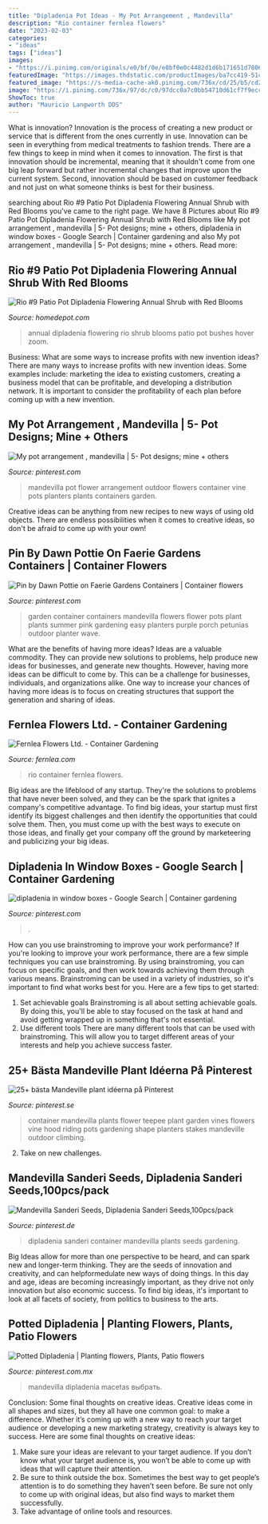 ```yaml
---
title: "Dipladenia Pot Ideas - My Pot Arrangement , Mandevilla"
description: "Rio container fernlea flowers"
date: "2023-02-03"
categories:
- "ideas"
tags: ["ideas"]
images:
- "https://i.pinimg.com/originals/e0/bf/0e/e0bf0e0c4482d1d6b171651d78068015.jpg"
featuredImage: "https://images.thdstatic.com/productImages/ba7cc419-51ca-4c8a-b738-573e0d3341c3/svn/rio-bushes-1004124213-64_600.jpg"
featured_image: "https://s-media-cache-ak0.pinimg.com/736x/cd/25/b5/cd25b5deb40381491ccfb90c377eb46d.jpg"
image: "https://i.pinimg.com/736x/97/dc/c0/97dcc0a7c0bb54710d61cf7f9eccf8ff--garden-container-mandevilla-container.jpg"
ShowToc: true
author: "Mauricio Langworth DDS"
---
```



What is innovation?
Innovation is the process of creating a new product or service that is different from the ones currently in use. Innovation can be seen in everything from medical treatments to fashion trends.
There are a few things to keep in mind when it comes to innovation. The first is that innovation should be incremental, meaning that it shouldn't come from one big leap forward but rather incremental changes that improve upon the current system. Second, innovation should be based on customer feedback and not just on what someone thinks is best for their business.

	

		
searching about Rio #9 Patio Pot Dipladenia Flowering Annual Shrub with Red Blooms you've came to the right page. We have 8 Pictures about Rio #9 Patio Pot Dipladenia Flowering Annual Shrub with Red Blooms like My pot arrangement , mandevilla | 5- Pot designs; mine + others, dipladenia in window boxes - Google Search | Container gardening and also My pot arrangement , mandevilla | 5- Pot designs; mine + others. Read more:
		
    
## Rio #9 Patio Pot Dipladenia Flowering Annual Shrub With Red Blooms

<img loading=lazy src="https://images.thdstatic.com/productImages/ba7cc419-51ca-4c8a-b738-573e0d3341c3/svn/rio-bushes-1004124213-64_600.jpg" onerror="this.onerror=null;this.src='https://tse2.mm.bing.net/th?id=OIP.1iPG_RQwOgQLgJDOJxt2CgHaHa&amp;pid=15.1';" alt="Rio #9 Patio Pot Dipladenia Flowering Annual Shrub with Red Blooms">

_Source: homedepot.com_

>annual dipladenia flowering rio shrub blooms patio pot bushes hover zoom. 

	

Business: What are some ways to increase profits with new invention ideas?
There are many ways to increase profits with new invention ideas. Some examples include: marketing the idea to existing customers, creating a business model that can be profitable, and developing a distribution network. It is important to consider the profitability of each plan before coming up with a new invention.

    
## My Pot Arrangement , Mandevilla | 5- Pot Designs; Mine + Others

<img loading=lazy src="https://s-media-cache-ak0.pinimg.com/736x/cd/25/b5/cd25b5deb40381491ccfb90c377eb46d.jpg" onerror="this.onerror=null;this.src='https://tse4.mm.bing.net/th?id=OIP.cYPo0e7VIgIdcmyG1qgqkAHaJ3&amp;pid=15.1';" alt="My pot arrangement , mandevilla | 5- Pot designs; mine + others">

_Source: pinterest.com_

>mandevilla pot flower arrangement outdoor flowers container vine pots planters plants containers garden. 

	

Creative ideas can be anything from new recipes to new ways of using old objects. There are endless possibilities when it comes to creative ideas, so don't be afraid to come up with your own!

    
## Pin By Dawn Pottie On Faerie Gardens Containers | Container Flowers

<img loading=lazy src="https://i.pinimg.com/736x/97/dc/c0/97dcc0a7c0bb54710d61cf7f9eccf8ff--garden-container-mandevilla-container.jpg" onerror="this.onerror=null;this.src='https://tse2.mm.bing.net/th?id=OIP.FwznQJoK4cQIdihHaqS6TgHaJ3&amp;pid=15.1';" alt="Pin by Dawn Pottie on Faerie Gardens Containers | Container flowers">

_Source: pinterest.com_

>garden container containers mandevilla flowers flower pots plant plants summer pink gardening easy planters purple porch petunias outdoor planter wave. 

	

What are the benefits of having more ideas?
Ideas are a valuable commodity. They can provide new solutions to problems, help produce new ideas for businesses, and generate new thoughts. However, having more ideas can be difficult to come by. This can be a challenge for businesses, individuals, and organizations alike. One way to increase your chances of having more ideas is to focus on creating structures that support the generation and sharing of ideas.

    
## Fernlea Flowers Ltd. - Container Gardening

<img loading=lazy src="https://www.fernlea.com/images/riodipladeniacontainer.jpg" onerror="this.onerror=null;this.src='https://tse2.mm.bing.net/th?id=OIP.MBlTirtcPbJOw7B-8bhkVAAAAA&amp;pid=15.1';" alt="Fernlea Flowers Ltd. - Container Gardening">

_Source: fernlea.com_

>rio container fernlea flowers. 

	

Big ideas are the lifeblood of any startup. They're the solutions to problems that have never been solved, and they can be the spark that ignites a company's competitive advantage. To find big ideas, your startup must first identify its biggest challenges and then identify the opportunities that could solve them. Then, you must come up with the best ways to execute on those ideas, and finally get your company off the ground by marketeering and publicizing your big ideas.

    
## Dipladenia In Window Boxes - Google Search | Container Gardening

<img loading=lazy src="https://i.pinimg.com/736x/ca/ee/b4/caeeb4b0d6a7e16b7a3005a553a7e7e6.jpg" onerror="this.onerror=null;this.src='https://tse2.mm.bing.net/th?id=OIP.XDHHaFFR-YMMQJ8Z2QaOOgHaHa&amp;pid=15.1';" alt="dipladenia in window boxes - Google Search | Container gardening">

_Source: pinterest.com_

>. 

	

How can you use brainstroming to improve your work performance?
If you're looking to improve your work performance, there are a few simple techniques you can use brainstroming. By using brainstroming, you can focus on specific goals, and then work towards achieving them through various means. Brainstroming can be used in a variety of industries, so it's important to find what works best for you. Here are a few tips to get started: 
1. Set achievable goals
Brainstroming is all about setting achievable goals. By doing this, you'll be able to stay focused on the task at hand and avoid getting wrapped up in something that's not essential. 
2. Use different tools
There are many different tools that can be used with brainstroming. This will allow you to target different areas of your interests and help you achieve success faster. 

    
## 25+ Bästa Mandeville Plant Idéerna På Pinterest

<img loading=lazy src="https://i.pinimg.com/originals/e0/bf/0e/e0bf0e0c4482d1d6b171651d78068015.jpg" onerror="this.onerror=null;this.src='https://tse1.mm.bing.net/th?id=OIP.upcW69EIMYhHTW7lQH2t8AHaJ4&amp;pid=15.1';" alt="25+ bästa Mandeville plant idéerna på Pinterest">

_Source: pinterest.se_

>container mandevilla plants flower teepee plant garden vines flowers vine hood riding pots gardening shape planters stakes mandeville outdoor climbing. 

	

2. Take on new challenges.

    
## Mandevilla Sanderi Seeds, Dipladenia Sanderi Seeds,100pcs/pack

<img loading=lazy src="https://i.pinimg.com/736x/3f/6f/e1/3f6fe1acb9b4c662417d2f8aa5d0463e.jpg" onerror="this.onerror=null;this.src='https://tse2.mm.bing.net/th?id=OIP.tO0fAXrGDZN_IY4HgiEEjQHaHa&amp;pid=15.1';" alt="Mandevilla Sanderi Seeds, Dipladenia Sanderi Seeds,100pcs/pack">

_Source: pinterest.de_

>dipladenia sanderi container mandevilla plants seeds gardening. 

	

Big Ideas allow for more than one perspective to be heard, and can spark new and longer-term thinking. They are the seeds of innovation and creativity, and can helpformedulate new ways of doing things. In this day and age, ideas are becoming increasingly important, as they drive not only innovation but also economic success. To find big ideas, it's important to look at all facets of society, from politics to business to the arts.

    
## Potted Dipladenia | Planting Flowers, Plants, Patio Flowers

<img loading=lazy src="https://i.pinimg.com/originals/80/2e/dc/802edccece756634affbc435d7c6017b.jpg" onerror="this.onerror=null;this.src='https://tse2.mm.bing.net/th?id=OIP.pgfHy2g9om3B3_bNX7WM7AHaJ4&amp;pid=15.1';" alt="Potted Dipladenia | Planting flowers, Plants, Patio flowers">

_Source: pinterest.com.mx_

>mandevilla dipladenia macetas выбрать. 

	

Conclusion: Some final thoughts on creative ideas.
Creative ideas come in all shapes and sizes, but they all have one common goal: to make a difference. Whether it’s coming up with a new way to reach your target audience or developing a new marketing strategy, creativity is always key to success. Here are some final thoughts on creative ideas: 
1. Make sure your ideas are relevant to your target audience. If you don’t know what your target audience is, you won’t be able to come up with ideas that will capture their attention. 
2. Be sure to think outside the box. Sometimes the best way to get people’s attention is to do something they haven’t seen before. Be sure not only to come up with original ideas, but also find ways to market them successfully. 
3. Take advantage of online tools and resources.

